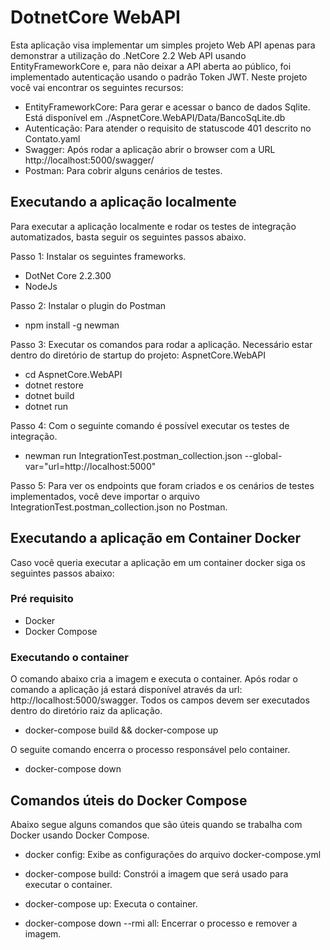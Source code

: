 # DotnetCore WebAPI

Esta aplicação visa implementar um simples projeto Web API apenas para demonstrar a utilização do .NetCore 2.2 Web API usando EntityFrameworkCore e, para não deixar a API aberta ao público, foi implementado autenticação usando o padrão Token JWT. Neste projeto você vai encontrar os seguintes recursos:

 - EntityFrameworkCore: Para gerar e acessar o banco de dados Sqlite. Está disponível em ./AspnetCore.WebAPI/Data/BancoSqLite.db
 - Autenticação: Para atender o requisito de statuscode 401 descrito no Contato.yaml
 - Swagger: Após rodar a aplicação abrir o browser com a URL http://localhost:5000/swagger/
 - Postman: Para cobrir alguns cenários de testes.

## Executando a aplicação localmente

Para executar a aplicação localmente e rodar os testes de integração automatizados, basta seguir os seguintes passos abaixo.

Passo 1: Instalar os seguintes frameworks.

- DotNet Core 2.2.300
- NodeJs

Passo 2: Instalar o plugin do Postman

- npm install -g newman

Passo 3: Executar os comandos para rodar a aplicação. Necessário estar dentro do diretório de startup do projeto: AspnetCore.WebAPI

- cd AspnetCore.WebAPI
- dotnet restore
- dotnet build
- dotnet run

Passo 4: Com o seguinte comando é possível executar os testes de integração.

- newman run IntegrationTest.postman_collection.json --global-var="url=http://localhost:5000"

Passo 5: Para ver os endpoints que foram criados e os cenários de testes implementados, você deve importar o arquivo IntegrationTest.postman_collection.json no Postman.

## Executando a aplicação em Container Docker

Caso você queria executar a aplicação em um container docker siga os seguintes passos abaixo:

### Pré requisito

- Docker
- Docker Compose

### Executando o container

O comando abaixo cria a imagem e executa o container. Após rodar o comando a aplicação já estará disponível através da url: http://localhost:5000/swagger. Todos os campos devem ser executados dentro do diretório raiz da aplicação.

- docker-compose build && docker-compose up

O seguite comando encerra o processo responsável pelo container.

- docker-compose down

## Comandos úteis do Docker Compose

Abaixo segue alguns comandos que são úteis quando se trabalha com Docker usando Docker Compose.

- docker config: Exibe as configurações do arquivo docker-compose.yml

- docker-compose build: Constrói a imagem que será usado para executar o container.

- docker-compose up: Executa o container.

- docker-compose down --rmi all: Encerrar o processo e remover a imagem.
